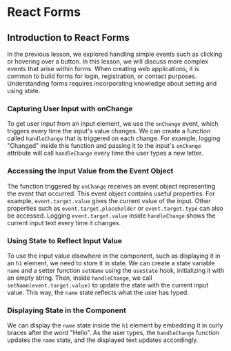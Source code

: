 # React Forms

## Introduction to React Forms

In the previous lesson, we explored handling simple events such as clicking or hovering over a button. In this lesson, we will discuss more complex events that arise within forms. When creating web applications, it is common to build forms for login, registration, or contact purposes. Understanding forms requires incorporating knowledge about setting and using state.

### Capturing User Input with onChange

To get user input from an input element, we use the `onChange` event, which triggers every time the input's value changes. We can create a function called `handleChange` that is triggered on each change. For example, logging "Changed" inside this function and passing it to the input's `onChange` attribute will call `handleChange` every time the user types a new letter.

### Accessing the Input Value from the Event Object

The function triggered by `onChange` receives an event object representing the event that occurred. This event object contains useful properties. For example, `event.target.value` gives the current value of the input. Other properties such as `event.target.placeholder` or `event.target.type` can also be accessed. Logging `event.target.value` inside `handleChange` shows the current input text every time it changes.

### Using State to Reflect Input Value

To use the input value elsewhere in the component, such as displaying it in an `h1` element, we need to store it in state. We can create a state variable `name` and a setter function `setName` using the `useState` hook, initializing it with an empty string. Then, inside `handleChange`, we call `setName(event.target.value)` to update the state with the current input value. This way, the `name` state reflects what the user has typed.

### Displaying State in the Component

We can display the `name` state inside the `h1` element by embedding it in curly braces after the word "Hello". As the user types, the `handleChange` function updates the `name` state, and the displayed text updates accordingly.
